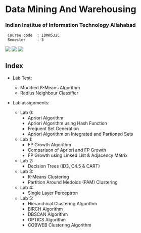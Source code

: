 # Data Mining And Warehousing
### Indian Institue of Information Technology Allahabad

```
 Course code  :	IDMW532C
 Semester     :	5
```

![](https://img.shields.io/badge/language-C-brightgreen.svg)
![](https://img.shields.io/badge/language-C%2B%2B-ff69b4)
![](https://img.shields.io/badge/language-python-blueviolet)

 
## Index

* Lab Test:
  + Modified K-Means Algorithm
  + Radius Neighbour Classifier

* Lab assignments:
  + Lab 0:
    + Apriori Algorithm
    + Apriori Algorithm using Hash Function
    + Frequent Set Generation
    + Apriori Algorithm on Integrated and Partioned Sets
  + Lab 1:
    + FP Growth Algorithm
    + Comparison of Apriori and FP Growth
    + FP Growth using Linked List & Adjacency Matrix
  + Lab 2:
    + Decision Trees (ID3, C4.5 & CART) 
  + Lab 3:
    + K-Means Clustering
    + Partition Around Medoids (PAM) Clustering
  + Lab 4:
    + Single Layer Perceptron
  + Lab 5:
    + Hierarchical Clustering Algorithm
    + BIRCH Algorithm
    + DBSCAN Algorithm
    + OPTICS Algorithm
    + COBWEB Clustering Algorithm
